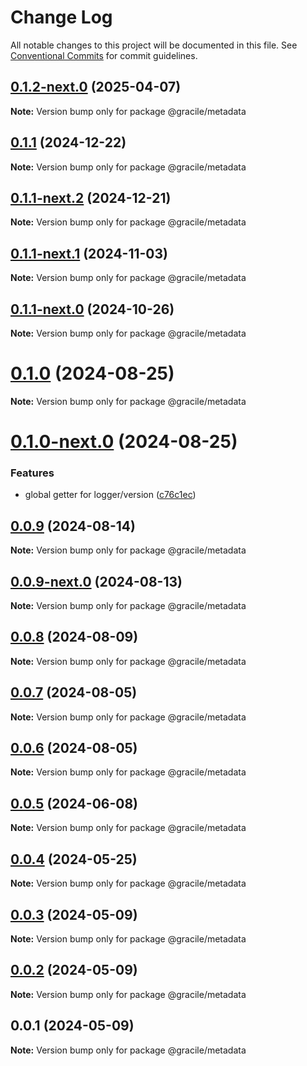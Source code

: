 # Change Log

All notable changes to this project will be documented in this file.
See [Conventional Commits](https://conventionalcommits.org) for commit guidelines.

## [0.1.2-next.0](https://github.com/gracile-web/gracile/compare/@gracile/metadata@0.1.1...@gracile/metadata@0.1.2-next.0) (2025-04-07)

**Note:** Version bump only for package @gracile/metadata

## [0.1.1](https://github.com/gracile-web/gracile/compare/@gracile/metadata@0.1.1-next.2...@gracile/metadata@0.1.1) (2024-12-22)

**Note:** Version bump only for package @gracile/metadata

## [0.1.1-next.2](https://github.com/gracile-web/gracile/compare/@gracile/metadata@0.1.1-next.1...@gracile/metadata@0.1.1-next.2) (2024-12-21)

**Note:** Version bump only for package @gracile/metadata

## [0.1.1-next.1](https://github.com/gracile-web/gracile/compare/@gracile/metadata@0.1.1-next.0...@gracile/metadata@0.1.1-next.1) (2024-11-03)

**Note:** Version bump only for package @gracile/metadata

## [0.1.1-next.0](https://github.com/gracile-web/gracile/compare/@gracile/metadata@0.1.0...@gracile/metadata@0.1.1-next.0) (2024-10-26)

**Note:** Version bump only for package @gracile/metadata

# [0.1.0](https://github.com/gracile-web/gracile/compare/@gracile/metadata@0.1.0-next.0...@gracile/metadata@0.1.0) (2024-08-25)

**Note:** Version bump only for package @gracile/metadata

# [0.1.0-next.0](https://github.com/gracile-web/gracile/compare/@gracile/metadata@0.0.9...@gracile/metadata@0.1.0-next.0) (2024-08-25)

### Features

* global getter for logger/version ([c76c1ec](https://github.com/gracile-web/gracile/commit/c76c1ec1e5b6104ef5c40695768e84af5167baf9))

## [0.0.9](https://github.com/gracile-web/gracile/compare/@gracile/metadata@0.0.9-next.0...@gracile/metadata@0.0.9) (2024-08-14)

**Note:** Version bump only for package @gracile/metadata

## [0.0.9-next.0](https://github.com/gracile-web/gracile/compare/@gracile/metadata@0.0.8...@gracile/metadata@0.0.9-next.0) (2024-08-13)

**Note:** Version bump only for package @gracile/metadata

## [0.0.8](https://github.com/gracile-web/gracile/compare/@gracile/metadata@0.0.8-next.0...@gracile/metadata@0.0.8) (2024-08-09)

**Note:** Version bump only for package @gracile/metadata

## [0.0.7](https://github.com/gracile-web/gracile/compare/@gracile/metadata@0.0.6-next.1...@gracile/metadata@0.0.7) (2024-08-05)

**Note:** Version bump only for package @gracile/metadata

## [0.0.6](https://github.com/gracile-web/gracile/compare/@gracile/metadata@0.0.6-next.1...@gracile/metadata@0.0.6) (2024-08-05)

**Note:** Version bump only for package @gracile/metadata

## [0.0.5](https://github.com/gracile-web/gracile/compare/@gracile/metadata@0.0.4...@gracile/metadata@0.0.5) (2024-06-08)

**Note:** Version bump only for package @gracile/metadata

## [0.0.4](https://github.com/gracile-web/gracile/compare/@gracile/metadata@0.0.3...@gracile/metadata@0.0.4) (2024-05-25)

**Note:** Version bump only for package @gracile/metadata

## [0.0.3](https://github.com/gracile-web/gracile/compare/@gracile/metadata@0.0.2...@gracile/metadata@0.0.3) (2024-05-09)

**Note:** Version bump only for package @gracile/metadata

## [0.0.2](https://github.com/gracile-web/gracile/compare/@gracile/metadata@0.0.1...@gracile/metadata@0.0.2) (2024-05-09)

**Note:** Version bump only for package @gracile/metadata

## 0.0.1 (2024-05-09)

**Note:** Version bump only for package @gracile/metadata
